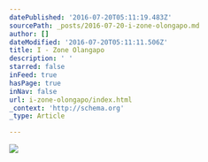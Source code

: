 ```yaml
---
datePublished: '2016-07-20T05:11:19.483Z'
sourcePath: _posts/2016-07-20-i-zone-olongapo.md
author: []
dateModified: '2016-07-20T05:11:11.506Z'
title: I - Zone Olangapo
description: ' '
starred: false
inFeed: true
hasPage: true
inNav: false
url: i-zone-olongapo/index.html
_context: 'http://schema.org'
_type: Article

---
```

![ ](https://the-grid-user-content.s3-us-west-2.amazonaws.com/3b360997-9b21-4de1-8ceb-4757e0efe90c.jpg)